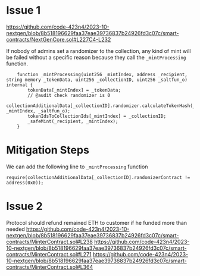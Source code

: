 # Issue 1

https://github.com/code-423n4/2023-10-nextgen/blob/8b518196629faa37eae39736837b24926fd3c07c/smart-contracts/NextGenCore.sol#L227C4-L232

If nobody of admins set a randomizer to the collection, any kind of mint will be failed without a specific reason because they call the `_mintProcessing` function.

```solidity
    function _mintProcessing(uint256 _mintIndex, address _recipient, string memory _tokenData, uint256 _collectionID, uint256 _saltfun_o) internal {
        tokenData[_mintIndex] = _tokenData;
        // @audit check randomizer is 0
        collectionAdditionalData[_collectionID].randomizer.calculateTokenHash(_collectionID, _mintIndex, _saltfun_o);
        tokenIdsToCollectionIds[_mintIndex] = _collectionID;
        _safeMint(_recipient, _mintIndex);
    }
```

# Mitigation Steps

We can add the following line to `_mintProcessing` function
```solidity
require(collectionAdditionalData[_collectionID].randomizerContract != address(0x0));
```

# Issue 2
Protocol should refund remained ETH to customer if he funded more than needed
https://github.com/code-423n4/2023-10-nextgen/blob/8b518196629faa37eae39736837b24926fd3c07c/smart-contracts/MinterContract.sol#L238
https://github.com/code-423n4/2023-10-nextgen/blob/8b518196629faa37eae39736837b24926fd3c07c/smart-contracts/MinterContract.sol#L271
https://github.com/code-423n4/2023-10-nextgen/blob/8b518196629faa37eae39736837b24926fd3c07c/smart-contracts/MinterContract.sol#L364